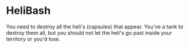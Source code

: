# HeliBash
You need to destroy all the heli's (capsules) that appear. You've a tank to destroy them all, but you should not let the heli's go past inside your territory or you'd lose.
